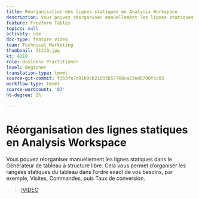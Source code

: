 ```yaml
---
title: Réorganisation des lignes statiques en Analysis Workspace
description: Vous pouvez réorganiser manuellement les lignes statiques dans le Générateur de tableau à structure libre. Cela vous permet d’organiser les rangées statiques du tableau dans l’ordre exact de vos besoins, par exemple, Visites, Commandes, puis Taux de conversion.
feature: Freeform Tables
topics: null
activity: use
doc-type: feature video
team: Technical Marketing
thumbnail: 31319.jpg
kt: 4218
role: Business Practitioner
level: Beginner
translation-type: tm+mt
source-git-commit: f3b3fa7d91b0cb21005b57768ca23ed6700fcc03
workflow-type: tm+mt
source-wordcount: '83'
ht-degree: 2%

---
```



# Réorganisation des lignes statiques en Analysis Workspace

Vous pouvez réorganiser manuellement les lignes statiques dans le Générateur de tableau à structure libre. Cela vous permet d’organiser les rangées statiques du tableau dans l’ordre exact de vos besoins, par exemple, Visites, Commandes, puis Taux de conversion.

>[!VIDEO](https://video.tv.adobe.com/v/31319/?quality=12)
